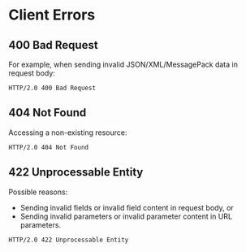 # Client Errors

## 400 Bad Request

For example, when sending invalid JSON/XML/MessagePack data in request body:

```http
HTTP/2.0 400 Bad Request
```

## 404 Not Found

Accessing a non-existing resource:

```http
HTTP/2.0 404 Not Found
```

## 422 Unprocessable Entity

Possible reasons:

* Sending invalid fields or invalid field content in request body, or
* Sending invalid parameters or invalid parameter content in URL parameters.

```http
HTTP/2.0 422 Unprocessable Entity
```
